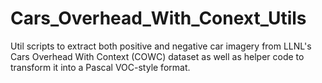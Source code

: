 # Cars_Overhead_With_Conext_Utils
Util scripts to extract both positive and negative car imagery from LLNL's Cars Overhead With Context (COWC) dataset as well as helper code to transform it into a Pascal VOC-style format.
